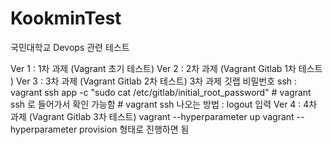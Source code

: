# KookminTest
국민대학교 Devops 관련 테스트

Ver 1 : 1차 과제 
    (Vagrant 초기 테스트)
Ver 2 : 2차 과제
    (Vagrant Gitlab 1차 테스트 )
Ver 3 : 3차 과제 
    (Vagrant Gitlab 2차 테스트)
    3차 과제 깃랩 비밀번호 ssh : vagrant ssh app -c "sudo cat /etc/gitlab/initial_root_password"
    # vagrant ssh 로 들어가서 확인 가능함
    # vagrant ssh 나오는 방법 : logout 입력
Ver 4 : 4차 과제
    (Vagrant Gitlab 3차 테스트)
    vagrant --hyperparameter up
    vagrant --hyperparameter provision  형태로 진행하면 됨